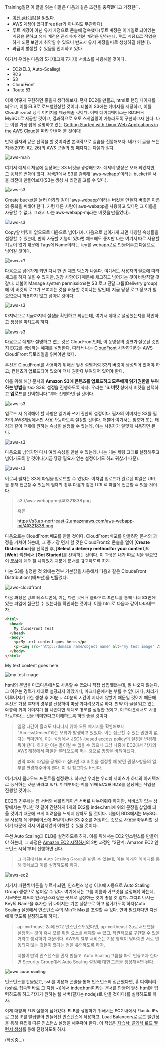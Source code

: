 Training일단 이 글을 읽는 이들은 다음과 같은 조건을 충족했다고 가정한다.

- [이전 글(이론)](./README.md)을 읽었다.
- AWS 계정이 있다(Free tier가 아니여도 무관하다).
- 루트 계정이 아닌 유저 계정으로 콘솔에 접속했다(루트 계정은 이메일로 되어있는 계정을 말하고 유저 계정은 관리자가 정한 계정을 말하는데, 루트 계정으로 작업을 하게 되면 보안에 취약할 수 있으니 반드시 유저 계정을 따로 생성하길 바란다).
- 과금이 발생할 수 있음을 인지하고 있다.

여기서 우리는 다음의 5가지(크게 7가지) 서비스를 사용해볼 것이다.

- EC2(ELB, Auto-Scaling)
- RDS
- S3
- CloudFront
- Route 53

이제 어떻게 구현하면 좋을지 생각해보자. 먼저 EC2를 만들고, html로 랜딩 페이지를 띄우고, 이를 ELB로 로드밸런싱할 것이다. 더불어 S3에는 이미지를 저장하고, 이를 CloudFront로 정적 이미지를 제공해줄 것이다. 이때 데이터베이스는 RDS에서 MySQL로 제공할 것이고, 결과적으로 오토 스케일링이 가능라도록 구현하고자 한다. 나는 이를 가장 쉽게 설명하고 있는 [Getting Started with Linux Web Applications in the AWS Cloud](https://aws.amazon.com/web-applications/gsg-webapps-linux/)을 따라 만들어 볼 것이다!

만약 필자와 같은 선택을 할 것이라면 본격적으로 실습을 진행해보자. 내가 이 글을 쓰는 지금(2019. 02. 26)의 AWS 콘솔의 첫 페이지는 다음과 같다.

![aws-main](./assets/aws-main.png)

여기서 예제의 처음에 등장하는 S3 버킷을 생성해보자. 예제의 영상은 오래 되었지만, 그 동작은 변함이 없다. 검색란에서 S3를 검색해 'aws-webapp'이라는 bucket을 서울 리전에 만들어보자(S3는 생성 시 리전을 고를 수 있다).

![aws-s3](./assets/aws-s3-1.png)

Create bucket을 눌러 아래와 같이 'aws-webapp'이라는 버킷을 만들자(버킷은 이름의 중복을 피해야 한다. 가령 다른 사람이 aws-webapp을 사용하고 있다면 그 이름을 사용할 수 없다. 그래서 나는 aws-webapp-mj라는 버킷을 만들었다).

![aws-s3](./assets/aws-s3-2.png)

Copy할 버킷이 없으므로 다음으로 넘어가자. 다음으로 넘어가게 되면 다양한 속성들을 설정할 수 있는데, 만약 사용할 기능이 있다면 체크해도 좋지만 나는 여기서 따로 사용할 기능이 없기 때문에 Tags에 Name이라는 key를 webapp으로 만들어주고 다음으로 넘어갈 것이다.

![aws-s3](./assets/aws-s3-3.png)

다음으로 넘어가게 되면 다시 한 번 체크 박스가 나온다. 여기서도 사용자의 필요에 따라 체크를 하지 않을 수 있지만, 권장 사항이기 때문에 체크하고 넘어가는 것이 바람직할 것 같다. 더불어 Manage system permissions는 S3 로그 전달 그룹(Delivery group)에 이 버킷의 로그가 쓰여지는 것을 허용할 것이냐는 말인데, 지금 당장 로그 정보가 필요없으니 허용하지 않고 넘어갈 것이다.

![aws-s3](./assets/aws-s3-4.png)

마지막으로 지금까지의 설정을 확인하고 되묻는데, 여기서 제대로 설정했는지를 확인하고 생성을 마치도록 하자.

![aws-s3](./assets/aws-s3-5.png)

다음으로 예제가 설명하고 있는 것은 CloudFront인데, 이 동영상의 링크가 잘못된 것인지 EC2를 생성하는 예제를 설명한다. 따라서 나는 [CloudFront 시작하기](https://docs.aws.amazon.com/ko_kr/AmazonCloudFront/latest/DeveloperGuide/GettingStarted.html)라는 AWS CloudFront 튜토리얼을 읽어야만 했다.

우선은 CloudFront를 사용하기 위해선 앞선 설명처럼 S3의 버킷이 생성되어 있어야 하고, 컨텐츠가 업로드되어 있으며 객체 권한이 부여되어 있어야 한다.

이를 위해 해당 문서의 **Amazon S3에 콘텐츠를 업로드하고 모두에게 읽기 권한을 부여하는 방법**을 따라 S3의 설정을 진행하도록 하자. 우리는 "6. **버킷** 창에서 버킷을 선택하고 **업로드**를 선택합니다."부터 진행하면 될 것이다.

![aws-s3](./assets/aws-s3-6.png)

업로드 시 유의해야 할 사항은 읽기와 쓰기 권한의 설정이다. 필자의 이미지는 S3를 필자의 AWS계정에서만 사용 가능하도록 설정할 것이다. 더불어 여기서는 암호화 또는 태깅과 같이 객체에 원하는 속성을 설정할 수 있는데, 이는 사용자가 알맞게 사용하면 된다.

![aws-s3](./assets/aws-s3-7.png)

다음으로 넘어가면 다시 여러 속성을 만날 수 있는데, 나는 기본 세팅 그대로 설정해주고 넘어가도록 할 것이다(지금 당장 필요가 없는 설정이기도 하고 귀찮기 때문).

![aws-s3](./assets/aws-s3-8.png)

이로써 필자는 S3에 파일을 업로드할 수 있었다. 이처럼 업로드가 완료된 파일은 URL을 통해 접근할 수 있는데 필자의 경우 다음과 같은 URL로 파일에 접근할 수 있을 것이다.

> s3://aws-webapp-mj/40321838.png
>
> 혹은
>
> https://s3.ap-northeast-2.amazonaws.com/aws-webapp-mj/40321838.png

다음으로는 CloudFront 배포를 만들 것이다. CloudFront 배포를 만들려면 문서의 과정을 거쳐야 하는데, 그 중 가장 먼저 할 것은 CloudFront의 콘솔을 열어 [**Create Distribution**]을 선택한 후, [**Select a delivery method for your content**]의 [**Web**] 섹션에서 [**Get Started**]를 선택하는 것이다. 이 과정은 내가 따로 적을 필요없이 [문서](https://docs.aws.amazon.com/ko_kr/AmazonCloudFront/latest/DeveloperGuide/GettingStarted.html)에 매우 잘 나와있기 때문에 문서를 참고하도록 하자.

나는 S3를 설정한 것 외에는 전부 기본값을 사용해서 다음과 같은 CloudeFront Distributions(배포판)을 만들었다.

![aws-cloudfront](./assets/aws-cloudfront.png)

다음 과정은 링크 테스트인데, 이는 다른 곳에서 클라우드 프론트를 통해 나의 S3안에 있는 파일에 접근할 수 있는지를 확인하는 것이다. 이를 html로 다음과 같이 나타내보자.

```html
<html>
  <head>
    My CloudFront Test
  </head>
  <body>
    <p>My text content goes here.</p>
    <p><img src="http://domain name/object name" alt="my test image" /></p>
  </body>
</html>
```

<p>My text content goes here.</p>
<p><img src="http://d2wo4ppcmoy2ow.cloudfront.net/440321838.png" alt="my test image"/>

html의 문법을 마크다운에서도 사용할 수 있으니 직접 삽입해봤는데, 잘 나오지 않는다. 그 이유는 경로가 제대로 설정되지 않았거나, 마크다운에서는 부를 수 없다거나, 처리가 이루어지기 위한 생성 후 20분 ~ 40분의 시간이 지나지 않았기 때문일 것이기 때문에 우선은 가장 후자의 경우를 산정하여 마냥 기다려보기로 하자. 만약 이 글을 읽고 있는 와중에 위의 이미지가 잘 나온다면 제대로 경로를 설정한 것이고, 마크다운에서도 사용 가능하다는 것을 의미한다고 이해하도록 하면 좋을 것이다.

> 일정 시간이 흘러도 나타나지 않아 오류 메시지를 확인해보니 "AccessDenied"라는 오류가 발생하고 있었다. 이는 접근할 수 있는 권한이 없다는 의미인데, 이는 설정에서 JSON-based access policy의 설정을 변경해줘야 한다. 하지만 이는 돌이킬 수 없을 수 있으니 그냥 나중에 EC2에서 각자의 AWS 계정에서 파일을 불러오도록 하는 것으로 방향을 바꿔야겠다.
>
> 만약 S3의 파일을 공개하고 싶다면 S3 버킷을 설정할 때 봤던 권장사항들의 일부를 변경해주어야 한다. 이 점 참고하길 바란다.

여기까지 클라우드 프론트를 설정했다. 하지만 우리는 우리의 서비스가 하나의 아키텍처로 동작하는 것을 바라고 있다. 이제부터는 이를 위해 EC2와 RDS를 설정하는 작업을 진행할 것이다.

EC2의 경우에는 웹 서버와 애플리케이션 서버로 나누어줘야 하지만, 서비스가 없는 상황에서는 무리한 것 같아 간단하게 1개의 EC2를 index.html에 위의 문장을 삽입해 띄울 것이기 때문에 크게 어려움을 느끼지 않아도 될 것이다. 더불어 RDS에서는 MySQL을 사용해 데이터베이스에 파일의 id와 S3 주소를 저장하는 것으로 사용을 마무리할 것이기 때문에 역시 어렵지않게 이해할 수 있을 것이다.

우선 Auto Scaling과 ELB를 설정하도록 하자. 이를 위해서는 EC2 인스턴스를 만들어야 하는데, 그 과정은 [Amazon EC2 시작하기](https://aws.amazon.com/ko/ec2/getting-started/)의 2번 과정인 "2단계: Amazon EC2 인스턴스 시작"부터 진행하면 된다.

> 그 과정에서는 Auto Scailng Group을 만들 수 있는데, 이는 아래의 이미지를 통해 찾아보고 이를 설정하도록 하자.

![aws-ec2](./assets/aws-ec2.png)

저기서 파란색 버튼을 누르게 되면, 인스턴스 생성 이후에 자동으로 Auto Scaling Group 생성으로 넘어갈 수 있다. 여기에서는 그룹 이름과 서브넷을 설정해야 하는데, 서브넷은 되도록 인스턴스와 같은 곳으로 설정하는 것이 좋을 것 같다. 그리고 나서는 Key의 Name을 추가한 뒤 나머지는 기본 설정으로 하고 넘어가도록 하자(Auto Scaling 설정에서 인스턴스 수의 Min과 Max를 조절할 수 있다. 만약 필요하다면 자신에게 맞도록 설정하도록 하자).

> ap-northeast-2a에 EC2 인스턴스가 있다면, ap-northeast-2a로 서브넷을 설정하는 것이 혹시 모를 위험 요소를 배제할 수 있고, 직관적으로 구현할 수 있을 거라고 생각하기 때문이다. AWS의 일부 서비스는 가용 영역이 달라지면 서로 연동되지 않는 것들이 있다는 점을 유의하도록 하자.
>
> 더불어 만약 인스턴스를 먼저 만들고, Auto Scaling 그룹을 따로 만들고자 한다면 Security Group에서 Auto Scaling 설정에 대한 그룹을 생성해주면 된다.

![aws-auto-scaling](./assets/aws-auto-scaling.png)

인스턴스를 만들었고, ssh를 이용해 콘솔을 통해 인스턴스에 접근했다면, 홈 디렉터리(ssh로 접속한 바로 그 지점(~))에서 index.html이라는 문서를 만들어 앞선 html을 입력하도록 하고 각자가 원하는 웹 서버(필자는 nodejs로 만들 것이다)를 실행하도로 하자.

이제 대망의 ELB 설정이 남아있다. ELB를 설정하기 위해서는 EC2 내에서 Elastic IPs로 고정 IP를 발급받아 만들어진 인스턴스에 적용하고, Load Balancers로 로드 밸런싱을 통해 유입에 따른 인스턴스 설정을 해주어야 한다. 이 작업은 [자습서: 클래식 로드 밸런서 생성](https://docs.aws.amazon.com/ko_kr/elasticloadbalancing/latest/classic/elb-getting-started.html)를 통해 진행하도록 하자.

(작성중...)
